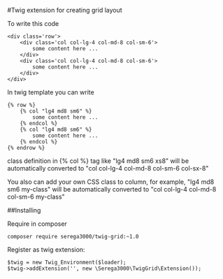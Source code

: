 #Twig extension for creating grid layout

To write this code

    <div class='row'>
        <div class='col col-lg-4 col-md-8 col-sm-6'>
            some content here ...
        </div>
        <div class='col col-lg-4 col-md-8 col-sm-6'>
            some content here ...
        </div>
    </div>

In twig template you can write

    {% row %}
        {% col "lg4 md8 sm6" %}
            some content here ...
        {% endcol %}
        {% col "lg4 md8 sm6" %}
            some content here ...
        {% endcol %}
    {% endrow %}

class definition in {% col %} tag like "lg4 md8 sm6 xs8" will be automatically converted to "col col-lg-4 col-md-8 col-sm-6 col-sx-8"


You also can add your own CSS class to column, for example, "lg4 md8 sm6 my-class" will be automatically converted to "col col-lg-4 col-md-8 col-sm-6 my-class"

##Installing 

Require in composer

	composer require serega3000/twig-grid:~1.0

Register as twig extension:

    $twig = new Twig_Environment($loader);
    $twig->addExtension('', new \Serega3000\TwigGrid\Extension());
